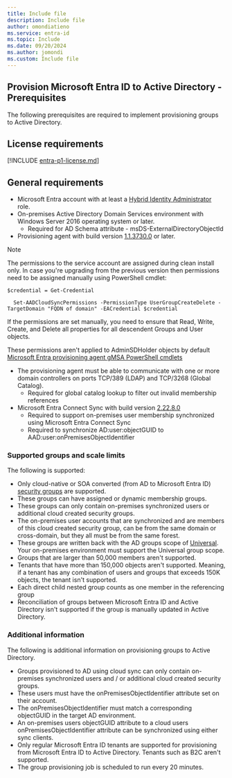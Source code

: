 ```yaml
---
title: Include file
description: Include file
author: omondiatieno
ms.service: entra-id
ms.topic: Include
ms.date: 09/20/2024
ms.author: jomondi
ms.custom: Include file
---
```



## Provision Microsoft Entra ID to Active Directory - Prerequisites
The following prerequisites are required to implement provisioning groups to Active Directory.

## License requirements
[!INCLUDE [entra-p1-license.md](~/includes/entra-p1-license.md)]

## General requirements

 - Microsoft Entra account with at least a [Hybrid Identity Administrator](../../role-based-access-control/permissions-reference.md#hybrid-identity-administrator) role.
 - On-premises Active Directory Domain Services environment with Windows Server 2016 operating system or later. 
     - Required for AD Schema attribute  - msDS-ExternalDirectoryObjectId 
 - Provisioning agent with build version [1.1.3730.0](../cloud-sync/reference-version-history#1113730) or later.

 > [!NOTE]
 > The permissions to the service account are assigned during clean install only. In case you're upgrading from the previous version then permissions need to be assigned manually using PowerShell cmdlet: 
 > 
 > ```
 > $credential = Get-Credential  
 >
 >   Set-AADCloudSyncPermissions -PermissionType UserGroupCreateDelete -TargetDomain "FQDN of domain" -EACredential $credential
 >```
 >If the permissions are set manually, you need to ensure that Read, Write, Create, and Delete all properties for all descendent Groups and User objects. 
 >
 >These permissions aren't applied to AdminSDHolder objects by default
 [Microsoft Entra provisioning agent gMSA PowerShell cmdlets](../cloud-sync/how-to-gmsa-cmdlets.md#grant-permissions-to-a-specific-domain) 

 - The provisioning agent must be able to communicate with one or more domain controllers on ports TCP/389 (LDAP) and TCP/3268 (Global Catalog).
     - Required for global catalog lookup to filter out invalid membership references
 - Microsoft Entra Connect Sync with build version [2.22.8.0](../connect/reference-connect-version-history#2280)
     - Required to support on-premises user membership synchronized using Microsoft Entra Connect Sync
     - Required to synchronize AD:user:objectGUID to AAD:user:onPremisesObjectIdentifier

### Supported groups and scale limits
The following is supported:
  - Only cloud-native or SOA converted (from AD to Microsoft Entra ID) [security groups](../../../fundamentals/concept-learn-about-groups.md#group-types) are supported.
  - These groups can have assigned or dynamic membership groups.
  - These groups can only contain on-premises synchronized users or additional cloud created security groups.
  - The on-premises user accounts that are synchronized and are members of this cloud created security group, can be from the same domain or cross-domain, but they all must be from the same forest.
  - These groups are written back with the AD groups scope of [Universal](/windows-server/identity/ad-ds/manage/understand-security-groups#group-scope). Your on-premises environment must support the Universal group scope.
  - Groups that are larger than 50,000 members aren't supported.
  - Tenants that have more than 150,000 objects aren't supported. Meaning, if a tenant has any combination of users and groups that exceeds 150K objects, the tenant isn't supported.
  - Each direct child nested group counts as one member in the referencing group
  - Reconciliation of groups between Microsoft Entra ID and Active Directory isn't supported if the group is manually updated in Active Directory.

### Additional information
  The following is additional information on provisioning groups to Active Directory.

- Groups provisioned to AD using cloud sync can only contain on-premises synchronized users and / or additional cloud created security groups.
- These users must have the onPremisesObjectIdentifier attribute set on their account.
- The onPremisesObjectIdentifier must match a corresponding objectGUID in the target AD environment. 
- An on-premises users objectGUID attribute to a cloud users onPremisesObjectIdentifier attribute can be synchronized using either sync clients.
- Only regular Microsoft Entra ID tenants are supported for provisioning from Microsoft Entra ID to Active Directory. Tenants such as B2C aren't supported.
- The group provisioning job is scheduled to run every 20 minutes.

